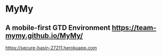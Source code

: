 # MyMy
A mobile-first GTD Environment
https://team-mymy.github.io/MyMy/
---
https://secure-basin-27211.herokuapp.com
